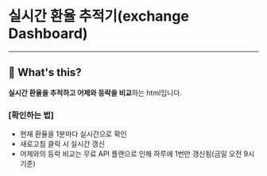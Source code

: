 # 실시간 환율 추적기(exchange Dashboard)

---

## 📅 What's this?

**실시간 환율을 추적하고 어제와 등락을 비교**하는 html입니다.

### [확인하는 법]
- 현재 환율을 1분마다 실시간으로 확인
- 새로고침 클릭 시 실시간 갱신
- 어제와의 등락 비교는 무료 API 플랜으로 인해 하루에 1번만 갱신됨(금일 오전 9시 기준)